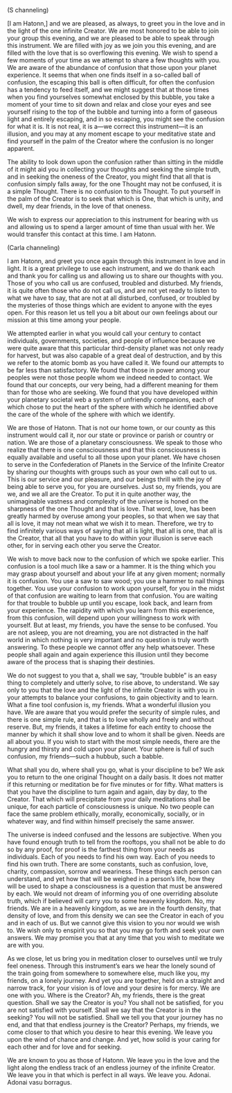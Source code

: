 <p class="channel-type">(S channeling)</p>
<p>[I am Hatonn,] and we are pleased, as always, to greet you in the love and in the light of the one infinite Creator. We are most honored to be able to join your group this evening, and we are pleased to be able to speak through this instrument. We are filled with joy as we join you this evening, and are filled with the love that is so overflowing this evening. We wish to spend a few moments of your time as we attempt to share a few thoughts with you. We are aware of the abundance of confusion that those upon your planet experience. It seems that when one finds itself in a so-called ball of confusion, the escaping this ball is often difficult, for often the confusion has a tendency to feed itself, and we might suggest that at those times when you find yourselves somewhat enclosed by this bubble, you take a moment of your time to sit down and relax and close your eyes and see yourself rising to the top of the bubble and turning into a form of gaseous light and entirely escaping, and in so escaping, you might see the confusion for what it is. It is not real, it is a—we correct this instrument—it is an illusion, and you may at any moment escape to your meditative state and find yourself in the palm of the Creator where the confusion is no longer apparent.</p>
<p>The ability to look down upon the confusion rather than sitting in the middle of it might aid you in collecting your thoughts and seeking the simple truth, and in seeking the oneness of the Creator, you might find that all that is confusion simply falls away, for the one Thought may not be confused, it is a simple Thought. There is no confusion to this Thought. To put yourself in the palm of the Creator is to seek that which is One, that which is unity, and dwell, my dear friends, in the love of that oneness.</p>
<p>We wish to express our appreciation to this instrument for bearing with us and allowing us to spend a larger amount of time than usual with her. We would transfer this contact at this time. I am Hatonn.</p>
<p class="channel-type">(Carla channeling)</p>
<p>l am Hatonn, and greet you once again through this instrument in love and in light. It is a great privilege to use each instrument, and we do thank each and thank you for calling us and allowing us to share our thoughts with you. Those of you who call us are confused, troubled and disturbed. My friends, it is quite often those who do not call us, and are not yet ready to listen to what we have to say, that are not at all disturbed, confused, or troubled by the mysteries of those things which are evident to anyone with the eyes open. For this reason let us tell you a bit about our own feelings about our mission at this time among your people.</p>
<p>We attempted earlier in what you would call your century to contact individuals, governments, societies, and people of influence because we were quite aware that this particular third-density planet was not only ready for harvest, but was also capable of a great deal of destruction, and by this we refer to the atomic bomb as you have called it. We found our attempts to be far less than satisfactory. We found that those in power among your peoples were not those people whom we indeed needed to contact. We found that our concepts, our very being, had a different meaning for them than for those who are seeking. We found that you have developed within your planetary societal web a system of unfriendly companions, each of which chose to put the heart of the sphere with which he identified above the care of the whole of the sphere with which we identify.</p>
<p>We are those of Hatonn. That is not our home town, or our county as this instrument would call it, nor our state or province or parish or country or nation. We are those of a planetary consciousness. We speak to those who realize that there is one consciousness and that this consciousness is equally available and useful to all those upon your planet. We have chosen to serve in the Confederation of Planets in the Service of the Infinite Creator by sharing our thoughts with groups such as your own who call out to us. This is our service and our pleasure, and our beings thrill with the joy of being able to serve you, for you are ourselves. Just so, my friends, you are we, and we all are the Creator. To put it in quite another way, the unimaginable vastness and complexity of the universe is honed on the sharpness of the one Thought and that is love. That word, love, has been greatly harmed by overuse among your peoples, so that when we say that all is love, it may not mean what we wish it to mean. Therefore, we try to find infinitely various ways of saying that all is light, that all is one, that all is the Creator, that all that you have to do within your illusion is serve each other, for in serving each other you serve the Creator.</p>
<p>We wish to move back now to the confusion of which we spoke earlier. This confusion is a tool much like a saw or a hammer. It is the thing which you may grasp about yourself and about your life at any given moment; normally it is confusion. You use a saw to saw wood; you use a hammer to nail things together. You use your confusion to work upon yourself, for you in the midst of that confusion are waiting to learn from that confusion. You are waiting for that trouble to bubble up until you escape, look back, and learn from your experience. The rapidity with which you learn from this experience, from this confusion, will depend upon your willingness to work with yourself. But at least, my friends, you have the sense to be confused. You are not asleep, you are not dreaming, you are not distracted in the half world in which nothing is very important and no question is truly worth answering. To these people we cannot offer any help whatsoever. These people shall again and again experience this illusion until they become aware of the process that is shaping their destinies.</p>
<p>We do not suggest to you that a, shall we say, “trouble bubble” is an easy thing to completely and utterly solve, to rise above, to understand. We say only to you that the love and the light of the infinite Creator is with you in your attempts to balance your confusions, to gain objectivity and to learn. What a fine tool confusion is, my friends. What a wonderful illusion you have. We are aware that you would prefer the security of simple rules, and there is one simple rule, and that is to love wholly and freely and without reserve. But, my friends, it takes a lifetime for each entity to choose the manner by which it shall show love and to whom it shall be given. Needs are all about you. If you wish to start with the most simple needs, there are the hungry and thirsty and cold upon your planet. Your sphere is full of such confusion, my friends—such a hubbub, such a babble.</p>
<p>What shall you do, where shall you go, what is your discipline to be? We ask you to return to the one original Thought on a daily basis. It does not matter if this returning or meditation be for five minutes or for fifty. What matters is that you have the discipline to turn again and again, day by day, to the Creator. That which will precipitate from your daily meditations shall be unique, for each particle of consciousness is unique. No two people can face the same problem ethically, morally, economically, socially, or in whatever way, and find within himself precisely the same answer.</p>
<p>The universe is indeed confused and the lessons are subjective. When you have found enough truth to tell from the rooftops, you shall not be able to do so by any proof, for proof is the farthest thing from your needs as individuals. Each of you needs to find his own way. Each of you needs to find his own truth. There are some constants, such as confusion, love, charity, compassion, sorrow and weariness. These things each person can understand, and yet how that will be weighed in a person’s life, how they will be used to shape a consciousness is a question that must be answered by each. We would not dream of informing you of one overriding absolute truth, which if believed will carry you to some heavenly kingdom. No, my friends. We are in a heavenly kingdom, as we are in the fourth density, that density of love, and from this density we can see the Creator in each of you and in each of us. But we cannot give this vision to you nor would we wish to. We wish only to enspirit you so that you may go forth and seek your own answers. We may promise you that at any time that you wish to meditate we are with you.</p>
<p>As we close, let us bring you in meditation closer to ourselves until we truly feel oneness. Through this instrument’s ears we hear the lonely sound of the train going from somewhere to somewhere else, much like you, my friends, on a lonely journey. And yet you are together, held on a straight and narrow track, for your vision is of love and your desire is for mercy. We are one with you. Where is the Creator? Ah, my friends, there is the great question. Shall we say the Creator is you? You shall not be satisfied, for you are not satisfied with yourself. Shall we say that the Creator is in the seeking? You will not be satisfied. Shall we tell you that your journey has no end, and that that endless journey is the Creator? Perhaps, my friends, we come closer to that which you desire to hear this evening. We leave you upon the wind of chance and change. And yet, how solid is your caring for each other and for love and for seeking.</p>
<p>We are known to you as those of Hatonn. We leave you in the love and the light along the endless track of an endless journey of the infinite Creator. We leave you in that which is perfect in all ways. We leave you. Adonai. Adonai vasu borragus.</p>